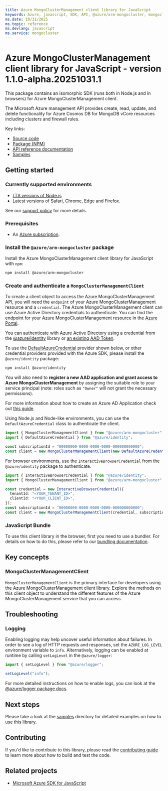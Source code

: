 ```yaml
---
title: Azure MongoClusterManagement client library for JavaScript
keywords: Azure, javascript, SDK, API, @azure/arm-mongocluster, mongocluster
ms.date: 10/31/2025
ms.topic: reference
ms.devlang: javascript
ms.service: mongocluster
---
```

# Azure MongoClusterManagement client library for JavaScript - version 1.1.0-alpha.20251031.1 


This package contains an isomorphic SDK (runs both in Node.js and in browsers) for Azure MongoClusterManagement client.

The Microsoft Azure management API provides create, read, update, and delete functionality for Azure Cosmos DB for MongoDB vCore resources including clusters and firewall rules.

Key links:

- [Source code](https://github.com/Azure/azure-sdk-for-js/tree/main/sdk/mongocluster/arm-mongocluster)
- [Package (NPM)](https://www.npmjs.com/package/@azure/arm-mongocluster)
- [API reference documentation](https://learn.microsoft.com/javascript/api/@azure/arm-mongocluster?view=azure-node-preview)
- [Samples](https://github.com/Azure/azure-sdk-for-js/tree/main/sdk/mongocluster/arm-mongocluster/samples)

## Getting started

### Currently supported environments

- [LTS versions of Node.js](https://github.com/nodejs/release#release-schedule)
- Latest versions of Safari, Chrome, Edge and Firefox.

See our [support policy](https://github.com/Azure/azure-sdk-for-js/blob/main/SUPPORT.md) for more details.

### Prerequisites

- An [Azure subscription][azure_sub].

### Install the `@azure/arm-mongocluster` package

Install the Azure MongoClusterManagement client library for JavaScript with `npm`:

```bash
npm install @azure/arm-mongocluster
```

### Create and authenticate a `MongoClusterManagementClient`

To create a client object to access the Azure MongoClusterManagement API, you will need the `endpoint` of your Azure MongoClusterManagement resource and a `credential`. The Azure MongoClusterManagement client can use Azure Active Directory credentials to authenticate.
You can find the endpoint for your Azure MongoClusterManagement resource in the [Azure Portal][azure_portal].

You can authenticate with Azure Active Directory using a credential from the [@azure/identity][azure_identity] library or [an existing AAD Token](https://github.com/Azure/azure-sdk-for-js/blob/master/sdk/identity/identity/samples/AzureIdentityExamples.md#authenticating-with-a-pre-fetched-access-token).

To use the [DefaultAzureCredential][defaultazurecredential] provider shown below, or other credential providers provided with the Azure SDK, please install the `@azure/identity` package:

```bash
npm install @azure/identity
```

You will also need to **register a new AAD application and grant access to Azure MongoClusterManagement** by assigning the suitable role to your service principal (note: roles such as `"Owner"` will not grant the necessary permissions).

For more information about how to create an Azure AD Application check out [this guide](https://learn.microsoft.com/azure/active-directory/develop/howto-create-service-principal-portal).

Using Node.js and Node-like environments, you can use the `DefaultAzureCredential` class to authenticate the client.

```ts snippet:ReadmeSampleCreateClient_Node
import { MongoClusterManagementClient } from "@azure/arm-mongocluster";
import { DefaultAzureCredential } from "@azure/identity";

const subscriptionId = "00000000-0000-0000-0000-000000000000";
const client = new MongoClusterManagementClient(new DefaultAzureCredential(), subscriptionId);
```

For browser environments, use the `InteractiveBrowserCredential` from the `@azure/identity` package to authenticate.

```ts snippet:ReadmeSampleCreateClient_Browser
import { InteractiveBrowserCredential } from "@azure/identity";
import { MongoClusterManagementClient } from "@azure/arm-mongocluster";

const credential = new InteractiveBrowserCredential({
  tenantId: "<YOUR_TENANT_ID>",
  clientId: "<YOUR_CLIENT_ID>",
});
const subscriptionId = "00000000-0000-0000-0000-000000000000";
const client = new MongoClusterManagementClient(credential, subscriptionId);
```


### JavaScript Bundle
To use this client library in the browser, first you need to use a bundler. For details on how to do this, please refer to our [bundling documentation](https://aka.ms/AzureSDKBundling).

## Key concepts

### MongoClusterManagementClient

`MongoClusterManagementClient` is the primary interface for developers using the Azure MongoClusterManagement client library. Explore the methods on this client object to understand the different features of the Azure MongoClusterManagement service that you can access.

## Troubleshooting

### Logging

Enabling logging may help uncover useful information about failures. In order to see a log of HTTP requests and responses, set the `AZURE_LOG_LEVEL` environment variable to `info`. Alternatively, logging can be enabled at runtime by calling `setLogLevel` in the `@azure/logger`:

```ts snippet:SetLogLevel
import { setLogLevel } from "@azure/logger";

setLogLevel("info");
```

For more detailed instructions on how to enable logs, you can look at the [@azure/logger package docs](https://github.com/Azure/azure-sdk-for-js/tree/main/sdk/core/logger).

## Next steps

Please take a look at the [samples](https://github.com/Azure/azure-sdk-for-js/tree/main/sdk/mongocluster/arm-mongocluster/samples) directory for detailed examples on how to use this library.

## Contributing

If you'd like to contribute to this library, please read the [contributing guide](https://github.com/Azure/azure-sdk-for-js/blob/main/CONTRIBUTING.md) to learn more about how to build and test the code.

## Related projects

- [Microsoft Azure SDK for JavaScript](https://github.com/Azure/azure-sdk-for-js)

[azure_sub]: https://azure.microsoft.com/free/
[azure_portal]: https://portal.azure.com
[azure_identity]: https://github.com/Azure/azure-sdk-for-js/tree/main/sdk/identity/identity
[defaultazurecredential]: https://github.com/Azure/azure-sdk-for-js/tree/main/sdk/identity/identity#defaultazurecredential


